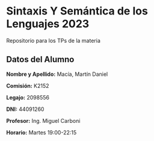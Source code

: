 # Sintaxis Y Semántica de los Lenguajes 2023
Repositorio para los TPs de la materia
## Datos del Alumno
**Nombre y Apellido:** Macía, Martín Daniel

**Comisión:** K2152

**Legajo:** 2098556

**DNI:** 44091260

**Profesor:** Ing. Miguel Carboni

**Horario:** Martes 19:00-22:15
